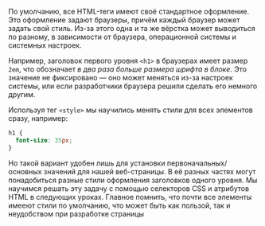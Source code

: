 По умолчанию, все HTML-теги имеют своё стандартное оформление. Это оформление задают браузеры, причём каждый браузер может задать свой стиль. Из-за этого одна и та же вёрстка может выводиться по разному, в зависимости от браузера, операционной системы и системных настроек.

Например, заголовок первого уровня `<h1>` в браузерах имеет размер `2em`, что обозначает _в два раза больше размера шрифта в блоке_. Это значение не фиксировано — оно может меняться из-за настроек системы, или если разработчики браузера решили сделать его немного другим.

Используя тег `<style>` мы научились менять стили для всех элементов сразу, например:

```css
h1 {
  font-size: 35px;
}
```

Но такой вариант удобен лишь для установки первоначальных/основных значений для нашей веб-страницы. В её разных частях могут понадобиться разные стили оформления заголовков одного уровня. Мы научимся решать эту задачу с помощью селекторов CSS и атрибутов HTML в следующих уроках. Главное помнить, что почти все элементы имееют стили по умолчанию, что может быть как пользой, так и неудобством при разработке страницы

